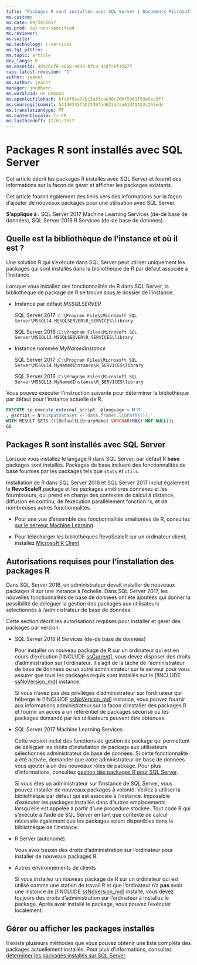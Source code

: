```yaml
---
title: "Packages R sont installés avec SQL Server | Documents Microsoft"
ms.custom: 
ms.date: 09/29/2017
ms.prod: sql-non-specified
ms.reviewer: 
ms.suite: 
ms.technology: r-services
ms.tgt_pltfrm: 
ms.topic: article
dev_langs: R
ms.assetid: 4d426cf6-a658-4d9d-bfca-4cdfc8f1567f
caps.latest.revision: "1"
author: jeannt
ms.author: jeannt
manager: jhubbard
ms.workload: On Demand
ms.openlocfilehash: 6fa079ca7cb13a3fcae98c768f5961f59e5ec37f
ms.sourcegitcommit: 531d0245f4b2730fad623a7aa61df1422c255edc
ms.translationtype: MT
ms.contentlocale: fr-FR
ms.lasthandoff: 12/01/2017
---
```

# <a name="r-packages-installed-with-sql-server"></a>Packages R sont installés avec SQL Server

Cet article décrit les packages R installés avec SQL Server et fournit des informations sur la façon de gérer et afficher les packages existants.

Cet article fournit également des liens vers des informations sur la façon d’ajouter de nouveaux packages pour une utilisation avec SQL Server.

**S’applique à :** SQL Server 2017 Machine Learning Services (de-de base de données), SQL Server 2016 R Services (de-de base de données)

## <a name="what-is-the-instance-library-and-where-is-it"></a>Quelle est la bibliothèque de l’instance et où il est ?

Une solution R qui s’exécute dans SQL Server peut utiliser uniquement les packages qui sont installés dans la bibliothèque de R par défaut associée à l’instance.

Lorsque vous installez des fonctionnalités de R dans SQL Server, la bibliothèque de package de R se trouve sous le dossier de l’instance.

+ Instance par défaut *MSSQLSERVER* 

    SQL Server 2017 :`C:\Program Files\Microsoft SQL Server\MSSQL14.MSSQLSERVER\R_SERVICES\library` 
    
    SQL Server 2016 :`C:\Program Files\Microsoft SQL Server\MSSQL13.MSSQLSERVER\R_SERVICES\library`

+ Instance nommée *MyNamedInstance* 

    SQL Server 2017 :`C:\Program Files\Microsoft SQL Server\MSSQL14.MyNamedInstance\R_SERVICES\library` 
    
    SQL Server 2016 :`C:\Program Files\Microsoft SQL Server\MSSQL13.MyNamedInstance\R_SERVICES\library`

Vous pouvez exécuter l’instruction suivante pour déterminer la bibliothèque par défaut pour l’instance actuelle de R.

```SQL
EXECUTE sp_execute_external_script  @language = N'R'
, @script = N'OutputDataSet <- data.frame(.libPaths());'
WITH RESULT SETS (([DefaultLibraryName] VARCHAR(MAX) NOT NULL));
GO
```
## <a name="r-packages-installed-with-sql-server"></a>Packages R sont installés avec SQL Server

Lorsque vous installez le langage R dans SQL Server, par défaut R **base** packages sont installés. Packages de base incluent des fonctionnalités de base fournies par les packages tels que `stats` et `utils`.

Installation de R dans SQL Server 2016 et SQL Server 2017 inclut également le **RevoScaleR** package et les packages améliorés connexes et les fournisseurs, qui prend en charge des contextes de calcul à distance, diffusion en continu, de l’exécution parallèlement fonction rx, et de nombreuses autres fonctionnalités.

+ Pour une vue d’ensemble des fonctionnalités améliorées de R, consultez [sur le serveur Machine Learning](https://docs.microsoft.com/r-server/what-is-microsoft-r-server)

+ Pour télécharger les bibliothèques RevoScaleR sur un ordinateur client, installez [Microsoft R Client](https://docs.microsoft.com/r-server/r-client/what-is-microsoft-r-client)

## <a name="permissions-required-for-installing-r-packages"></a>Autorisations requises pour l’installation des packages R

Dans SQL Server 2016, un administrateur devait installer de nouveaux packages R sur une instance à l’échelle. Dans SQL Server 2017, les nouvelles fonctionnalités de base de données ont été ajoutées qui donner la possibilité de déléguer la gestion des packages aux utilisateurs sélectionnés à l’administrateur de base de données.

Cette section décrit les autorisations requises pour installer et gérer des packages par version.

+ SQL Server 2016 R Services (de-de base de données)

    Pour installer un nouveau package de R sur un ordinateur qui est en cours d’exécution [!INCLUDE [ssCurrent](..\..\includes\sscurrent-md.md)], vous devez disposer des droits d’administration sur l’ordinateur. Il s’agit de la tâche de l’administrateur de base de données ou un autre administrateur sur le serveur pour vous assurer que tous les packages requis sont installés sur le [!INCLUDE [ssNoVersion_md](..\..\includes\ssnoversion-md.md)] instance.

    Si vous n’avez pas des privilèges d’administrateur sur l’ordinateur qui héberge le [!INCLUDE [ssNoVersion_md](..\..\includes\ssnoversion-md.md)] instance, vous pouvez fournir aux informations administrateur sur la façon d’installer des packages R et fournir un accès à un référentiel de packages sécurisé où les packages demandé par les utilisateurs peuvent être obtenues.

+ SQL Server 2017 Machine Learning Services

    Cette version inclut des fonctions de gestion de package qui permettent de déléguer les droits d’installation de package aux utilisateurs sélectionnés administrateur de base de données. Si cette fonctionnalité a été activée, demander que votre administrateur de base de données vous ajouter à un des nouveaux rôles de package. Pour plus d’informations, consultez [gestion des packages R pour SQL Server](r-package-management-for-sql-server-r-services.md).

    Si vous êtes un administrateur sur l’instance de SQL Server, vous pouvez installer de nouveaux packages à volonté. Veillez à utiliser la bibliothèque par défaut qui est associée à l’instance. Impossible d’exécuter les packages installés dans d’autres emplacements lorsqu’elle est appelée à partir d’une procédure stockée. Tout code R qui s’exécute à l’aide de SQL Server en tant que contexte de calcul nécessite également que les packages soient disponibles dans la bibliothèque de l’instance.

+ R Server (autonome)

    Vous avez besoin des droits d’administration sur l’ordinateur pour installer de nouveaux packages R.

+ Autres environnements de clients

    Si vous installez un nouveau package de R sur un ordinateur qui est utilisé comme une station de travail R et que l’ordinateur n’a **pas** avoir une instance de [!INCLUDE [ssNoVersion_md](..\..\includes\ssnoversion-md.md)] installé, vous devez toujours des droits d’administration sur l’ordinateur à Installez le package. Après avoir installé le package, vous pouvez l’exécuter localement.

## <a name="managing-or-viewing-installed-packages"></a>Gérer ou afficher les packages installés

Il existe plusieurs méthodes que vous pouvez obtenir une liste complète des packages actuellement installés. Pour plus d’informations, consultez [déterminer les packages installés sur SQL Server](determine-which-packages-are-installed-on-sql-server.md).
